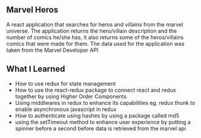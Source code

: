 <h2>Marvel Heros</h2>

A react application that searches for heros and villains from the marvel universe. The application returns the hero/villain description and the number of comics he/she has, it also returns some of the heros/villains comics that were made for them. The data used for the application was taken from the Marvel Developer API 

<h2>What I Learned</h2>

<ul>
  <li>How to use redux for state management</li>
  <li>How to use the react-redux package to connect react and redux together by using Higher Order Components </li>
  <li>Using middlwares in redux to enhance its capabilities eg. redux thunk to enable asynchronous javascript in redux</li>
  <li>How to authenticate using hashes by using a package called md5</li>
  <li>using the setTimeout method to enhance user experience by putting a spinner before a second before data is retrieved from the marvel api</li>
</ul>
